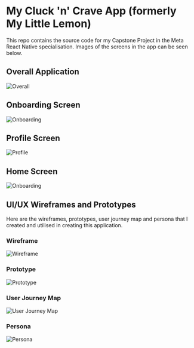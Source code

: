 # My Cluck 'n' Crave App (formerly My Little Lemon)

This repo contains the source code for my Capstone Project in the Meta React Native specialisation. Images of the screens in the app can be seen below.

## Overall Application
![Overall](https://github.com/auan369/cluckFood/blob/master/sample_wireframe_prototype/cluckFood.gif)

## Onboarding Screen
![Onboarding](https://github.com/auan369/cluckFood/blob/master/screenshots/OnboardingScreen.png)

## Profile Screen
![Profile](https://github.com/auan369/cluckFood/blob/master/screenshots/ProfileScreen.png)

## Home Screen
![Onboarding](https://github.com/auan369/cluckFood/blob/master/screenshots/HomeScreen.png)


## UI/UX Wireframes and Prototypes
Here are the wireframes, prototypes, user journey map and persona that I created and utilised in creating this application.

### Wireframe
![Wireframe](https://github.com/auan369/cluckFood/blob/master/sample_wireframe_prototype/Wireframe.png)

### Prototype
![Prototype](https://github.com/auan369/cluckFood/blob/master/sample_wireframe_prototype/Prototype.png)

### User Journey Map
![User Journey Map](https://github.com/auan369/cluckFood/blob/master/sample_wireframe_prototype/UserJourneyMap.png)

### Persona
![Persona](https://github.com/auan369/cluckFood/blob/master/sample_wireframe_prototype/Persona.png)
